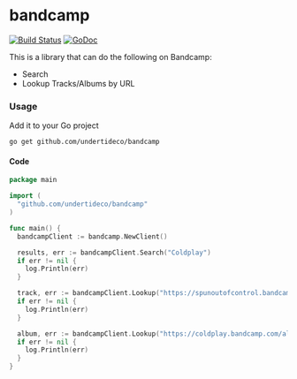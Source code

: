 # bandcamp
[![Build Status](https://travis-ci.org/undertideco/bandcamp.svg?branch=master)](https://travis-ci.org/undertideco/bandcamp) [![GoDoc](https://godoc.org/github.com/undertideco/bandcamp?status.svg)](https://godoc.org/github.com/undertideco/bandcamp)

This is a library that can do the following on Bandcamp:
- Search
- Lookup Tracks/Albums by URL

### Usage
Add it to your Go project
```shell
go get github.com/undertideco/bandcamp
```

#### Code
```go
package main

import (
  "github.com/undertideco/bandcamp"
)

func main() {
  bandcampClient := bandcamp.NewClient()

  results, err := bandcampClient.Search("Coldplay")
  if err != nil {
    log.Println(err)
  }

  track, err := bandcampClient.Lookup("https://spunoutofcontrol.bandcamp.com/track/infinite")
  if err != nil {
    log.Println(err)
  }

  album, err := bandcampClient.Lookup("https://coldplay.bandcamp.com/album/greatest-hits")
  if err != nil {
    log.Println(err)
  }
}
```
